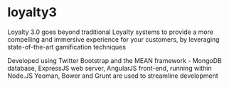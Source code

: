 loyalty3
==============

Loyalty 3.0 goes beyond traditional Loyalty systems to provide a more compelling and immersive experience for your customers, by leveraging state-of-the-art gamification techniques

Developed using Twitter Bootstrap and the MEAN framework - MongoDB database, ExpressJS web server, AngularJS front-end, running within Node.JS
Yeoman, Bower and Grunt are used to streamline development
